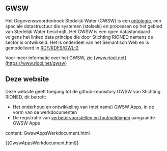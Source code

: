 
## GWSW

Het Gegevenswoordenboek Stedelijk Water (GWSW) is een [ontologie](https://nl.wikipedia.org/wiki/Ontologie_(informatica)), een speciale datastructuur die systemen (stelsels) en processen op het gebied van Stedelijk Water beschrijft.
Het GWSW is een open datastandaard volgens het linked data principe die door Stichting RIONED namens de sector is ontwikkeld.
Het is onderdeel van het Semantisch Web en is gemodelleerd in 
[RDF/RDFS/OWL-2](https://en.wikipedia.org/wiki/Resource_Description_Framework)

Voor meer informatie over het GWSW, zie [www.riool.net](https://www.riool.net/gwsw)

## Deze website

Deze website geeft toegang tot de github-repository GWSW van Stichting RIONED, dit betreft:
* Het onderhoud en ontwikkeling van (met name) GWSW Apps, in de vorm van de werkdocumenten
* De registratie van [verbetervoorstellen en foutmeldingen](https://github.com/StichtingRIONED/GWSW/issues) aangaande GWSW Apps

content: GwswAppsWerkdocument.html

{{GwswAppsWerkdocument.html}}

